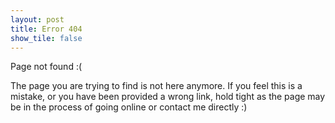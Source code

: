 ```yaml
---
layout: post
title: Error 404
show_tile: false
---
```



Page not found :(

The page you are trying to find is not here anymore. If you feel this is a mistake, or you have been provided a wrong link, hold tight as the page may be in the process of going online or contact me directly :)
